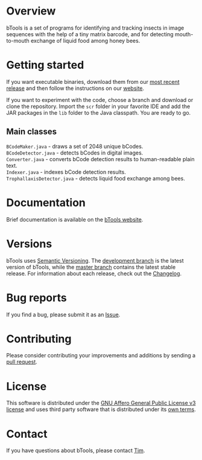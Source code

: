 # Overview

bTools is a set of programs for identifying and tracking insects in image sequences with the help of a tiny matrix barcode, and for detecting mouth-to-mouth exchange of liquid food among honey bees. 

# Getting started

If you want executable binaries, download them from our [most recent release](https://github.com/gernat/btools/releases/) and then follow the instructions on our [website](http://www.beemonitoring.igb.illinois.edu/index.html#software).

If you want to experiment with the code, choose a branch and download or clone the repository. Import the `scr` folder in your favorite IDE and add the JAR packages in the `lib` folder to the Java classpath. You are ready to go.

## Main classes

`BCodeMaker.java` - draws a set of 2048 unique bCodes.  
`BCodeDetector.java` - detects bCodes in digital images.  
`Converter.java` - converts bCode detection results to human-readable plain text.  
`Indexer.java` - indexes bCode detection results.  
`TrophallaxisDetector.java` - detects liquid food exchange among bees.

# Documentation

Brief documentation is available on the [bTools website](http://www.beemonitoring.igb.illinois.edu/index.html#software).

# Versions

bTools uses [Semantic Versioning](http://www.semver.org). The [development branch](https://github.com/gernat/btools/tree/development) is the latest version of bTools, while the [master branch](https://github.com/gernat/btools/tree/master) contains the latest stable release. For information about each release, check out the [Changelog](https://github.com/gernat/btools/blob/development/CHANGELOG).

# Bug reports

If you find a bug, please submit it as an [Issue](https://github.com/gernat/btools/issues).

# Contributing

Please consider contributing your improvements and additions by sending a [pull request](https://github.com/gernat/btools/pulls).

# License

This software is distributed under the [GNU Affero General Public License v3 license](https://github.com/gernat/btools/blob/development/LICENSE) and uses third party software that is distributed under its [own terms](https://github.com/gernat/btools/blob/development/LICENSE-3RD-PARTY). 

# Contact

If you have questions about bTools, please contact [Tim](mailto:gernat@illinois.edu).